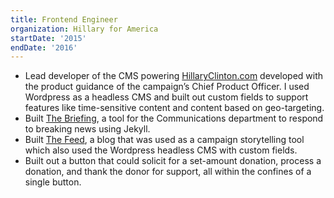```yaml
---
title: Frontend Engineer
organization: Hillary for America
startDate: '2015'
endDate: '2016'
---
```


- Lead developer of the CMS powering [HillaryClinton.com](https://www.hillaryclinton.com) developed with the product guidance of the campaign’s Chief Product Officer. I used Wordpress as a headless CMS and built out custom fields to support features like time-sensitive content and content based on geo-targeting.
- Built [The Briefing](https://web.archive.org/web/20160705082031/https://www.hillaryclinton.com/briefing/), a tool for the Communications department to respond to breaking news using Jekyll. 
- Built [The Feed](https://web.archive.org/web/20161108080559/https://www.hillaryclinton.com/feed/), a blog that was used as a campaign storytelling tool which also used the Wordpress headless CMS with custom fields.
- Built out a button that could solicit for a set-amount donation, process a donation, and thank the donor for support, all within the confines of a single button. 
